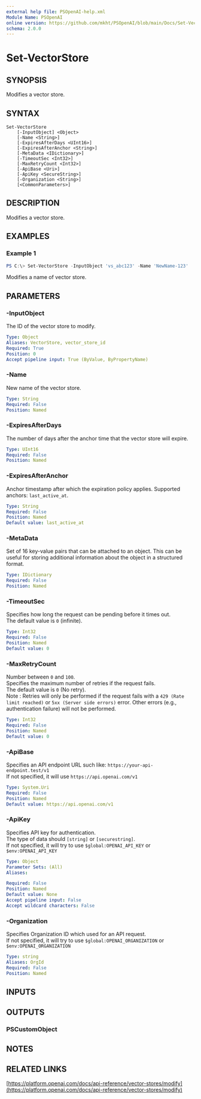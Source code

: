 ```yaml
---
external help file: PSOpenAI-help.xml
Module Name: PSOpenAI
online version: https://github.com/mkht/PSOpenAI/blob/main/Docs/Set-VectorStore.md
schema: 2.0.0
---
```


# Set-VectorStore

## SYNOPSIS
Modifies a vector store.

## SYNTAX

```
Set-VectorStore
    [-InputObject] <Object>
    [-Name <String>]
    [-ExpiresAfterDays <UInt16>]
    [-ExpiresAfterAnchor <String>]
    [-MetaData <IDictionary>]
    [-TimeoutSec <Int32>]
    [-MaxRetryCount <Int32>]
    [-ApiBase <Uri>]
    [-ApiKey <SecureString>]
    [-Organization <String>]
    [<CommonParameters>]
```

## DESCRIPTION
Modifies a vector store.

## EXAMPLES

### Example 1
```powershell
PS C:\> Set-VectorStore -InputObject 'vs_abc123' -Name 'NewName-123'
```

Modifies a name of vector store.

## PARAMETERS

### -InputObject
The ID of the vector store to modify.

```yaml
Type: Object
Aliases: VectorStore, vector_store_id
Required: True
Position: 0
Accept pipeline input: True (ByValue, ByPropertyName)
```

### -Name
New name of the vector store.

```yaml
Type: String
Required: False
Position: Named
```

### -ExpiresAfterDays
The number of days after the anchor time that the vector store will expire.

```yaml
Type: UInt16
Required: False
Position: Named
```

### -ExpiresAfterAnchor
Anchor timestamp after which the expiration policy applies. Supported anchors: `last_active_at`.

```yaml
Type: String
Required: False
Position: Named
Default value: last_active_at
```

### -MetaData
Set of 16 key-value pairs that can be attached to an object. This can be useful for storing additional information about the object in a structured format.

```yaml
Type: IDictionary
Required: False
Position: Named
```

### -TimeoutSec
Specifies how long the request can be pending before it times out.  
The default value is `0` (infinite).

```yaml
Type: Int32
Required: False
Position: Named
Default value: 0
```

### -MaxRetryCount
Number between `0` and `100`.  
Specifies the maximum number of retries if the request fails.  
The default value is `0` (No retry).  
Note : Retries will only be performed if the request fails with a `429 (Rate limit reached)` or `5xx (Server side errors)` error. Other errors (e.g., authentication failure) will not be performed.  

```yaml
Type: Int32
Required: False
Position: Named
Default value: 0
```

### -ApiBase
Specifies an API endpoint URL such like: `https://your-api-endpoint.test/v1`  
If not specified, it will use `https://api.openai.com/v1`

```yaml
Type: System.Uri
Required: False
Position: Named
Default value: https://api.openai.com/v1
```

### -ApiKey
Specifies API key for authentication.  
The type of data should `[string]` or `[securestring]`.  
If not specified, it will try to use `$global:OPENAI_API_KEY` or `$env:OPENAI_API_KEY`

```yaml
Type: Object
Parameter Sets: (All)
Aliases:

Required: False
Position: Named
Default value: None
Accept pipeline input: False
Accept wildcard characters: False
```

### -Organization
Specifies Organization ID which used for an API request.  
If not specified, it will try to use `$global:OPENAI_ORGANIZATION` or `$env:OPENAI_ORGANIZATION`

```yaml
Type: string
Aliases: OrgId
Required: False
Position: Named
```

## INPUTS

## OUTPUTS

### PSCustomObject

## NOTES

## RELATED LINKS

[https://platform.openai.com/docs/api-reference/vector-stores/modify](https://platform.openai.com/docs/api-reference/vector-stores/modify)
